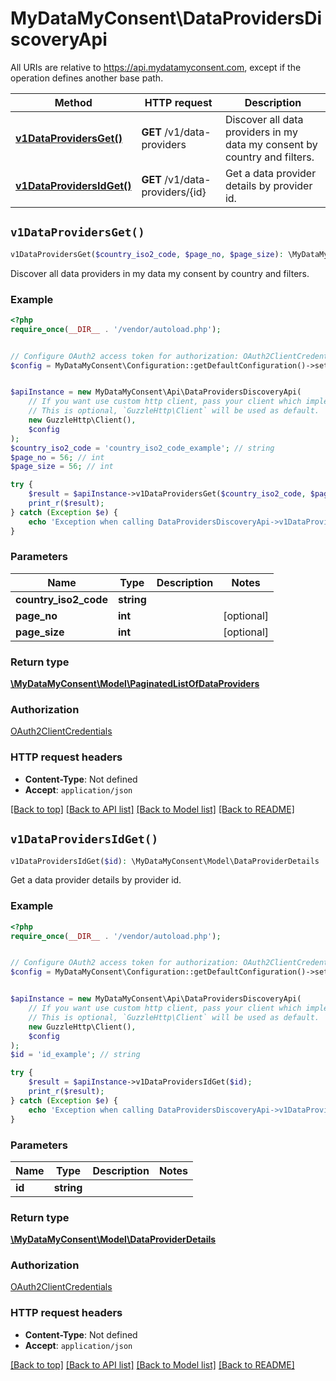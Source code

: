 # MyDataMyConsent\DataProvidersDiscoveryApi

All URIs are relative to https://api.mydatamyconsent.com, except if the operation defines another base path.

| Method | HTTP request | Description |
| ------------- | ------------- | ------------- |
| [**v1DataProvidersGet()**](DataProvidersDiscoveryApi.md#v1DataProvidersGet) | **GET** /v1/data-providers | Discover all data providers in my data my consent by country and filters. |
| [**v1DataProvidersIdGet()**](DataProvidersDiscoveryApi.md#v1DataProvidersIdGet) | **GET** /v1/data-providers/{id} | Get a data provider details by provider id. |


## `v1DataProvidersGet()`

```php
v1DataProvidersGet($country_iso2_code, $page_no, $page_size): \MyDataMyConsent\Model\PaginatedListOfDataProviders
```

Discover all data providers in my data my consent by country and filters.

### Example

```php
<?php
require_once(__DIR__ . '/vendor/autoload.php');


// Configure OAuth2 access token for authorization: OAuth2ClientCredentials
$config = MyDataMyConsent\Configuration::getDefaultConfiguration()->setAccessToken('YOUR_ACCESS_TOKEN');


$apiInstance = new MyDataMyConsent\Api\DataProvidersDiscoveryApi(
    // If you want use custom http client, pass your client which implements `GuzzleHttp\ClientInterface`.
    // This is optional, `GuzzleHttp\Client` will be used as default.
    new GuzzleHttp\Client(),
    $config
);
$country_iso2_code = 'country_iso2_code_example'; // string
$page_no = 56; // int
$page_size = 56; // int

try {
    $result = $apiInstance->v1DataProvidersGet($country_iso2_code, $page_no, $page_size);
    print_r($result);
} catch (Exception $e) {
    echo 'Exception when calling DataProvidersDiscoveryApi->v1DataProvidersGet: ', $e->getMessage(), PHP_EOL;
}
```

### Parameters

| Name | Type | Description  | Notes |
| ------------- | ------------- | ------------- | ------------- |
| **country_iso2_code** | **string**|  | |
| **page_no** | **int**|  | [optional] |
| **page_size** | **int**|  | [optional] |

### Return type

[**\MyDataMyConsent\Model\PaginatedListOfDataProviders**](../Model/PaginatedListOfDataProviders.md)

### Authorization

[OAuth2ClientCredentials](../../README.md#OAuth2ClientCredentials)

### HTTP request headers

- **Content-Type**: Not defined
- **Accept**: `application/json`

[[Back to top]](#) [[Back to API list]](../../README.md#endpoints)
[[Back to Model list]](../../README.md#models)
[[Back to README]](../../README.md)

## `v1DataProvidersIdGet()`

```php
v1DataProvidersIdGet($id): \MyDataMyConsent\Model\DataProviderDetails
```

Get a data provider details by provider id.

### Example

```php
<?php
require_once(__DIR__ . '/vendor/autoload.php');


// Configure OAuth2 access token for authorization: OAuth2ClientCredentials
$config = MyDataMyConsent\Configuration::getDefaultConfiguration()->setAccessToken('YOUR_ACCESS_TOKEN');


$apiInstance = new MyDataMyConsent\Api\DataProvidersDiscoveryApi(
    // If you want use custom http client, pass your client which implements `GuzzleHttp\ClientInterface`.
    // This is optional, `GuzzleHttp\Client` will be used as default.
    new GuzzleHttp\Client(),
    $config
);
$id = 'id_example'; // string

try {
    $result = $apiInstance->v1DataProvidersIdGet($id);
    print_r($result);
} catch (Exception $e) {
    echo 'Exception when calling DataProvidersDiscoveryApi->v1DataProvidersIdGet: ', $e->getMessage(), PHP_EOL;
}
```

### Parameters

| Name | Type | Description  | Notes |
| ------------- | ------------- | ------------- | ------------- |
| **id** | **string**|  | |

### Return type

[**\MyDataMyConsent\Model\DataProviderDetails**](../Model/DataProviderDetails.md)

### Authorization

[OAuth2ClientCredentials](../../README.md#OAuth2ClientCredentials)

### HTTP request headers

- **Content-Type**: Not defined
- **Accept**: `application/json`

[[Back to top]](#) [[Back to API list]](../../README.md#endpoints)
[[Back to Model list]](../../README.md#models)
[[Back to README]](../../README.md)
